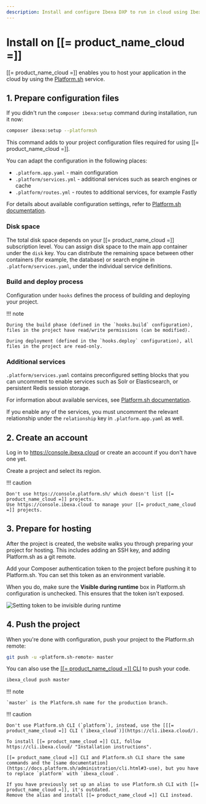 ```yaml
---
description: Install and configure Ibexa DXP to run in cloud using Ibexa Cloud.
---
```


# Install on [[= product_name_cloud =]]

[[= product_name_cloud =]] enables you to host your application in the cloud by using the [Platform.sh](https://platform.sh/) service.

## 1. Prepare configuration files

If you didn't run the `composer ibexa:setup` command during installation, run it now:

``` bash
composer ibexa:setup --platformsh
```

This command adds to your project configuration files required for using [[= product_name_cloud =]].

You can adapt the configuration in the following places:

- `.platform.app.yaml` - main configuration
- `.platform/services.yml` - additional services such as search engines or cache
- `.platform/routes.yml` - routes to additional services, for example Fastly

For details about available configuration settings, refer to [Platform.sh documentation](https://docs.platform.sh/create-apps.html).

### Disk space

The total disk space depends on your [[= product_name_cloud =]] subscription level.
You can assign disk space to the main app container under the `disk` key.
You can distribute the remaining space between other containers (for example, the database) or search engine in `.platform/services.yaml`, under the individual service definitions.

### Build and deploy process

Configuration under `hooks` defines the process of building and deploying your project.

!!! note

    During the build phase (defined in the `hooks.build` configuration), files in the project have read/write permissions (can be modified).

    During deployment (defined in the `hooks.deploy` configuration), all files in the project are read-only.

### Additional services

`.platform/services.yaml` contains preconfigured setting blocks that you can uncomment to enable services such as Solr or Elasticsearch, or persistent Redis session storage.

For information about available services, see [Platform.sh documentation](https://docs.platform.sh/add-services.html#available-services).

If you enable any of the services, you must uncomment the relevant relationship under the `relationship` key in `.platform.app.yaml` as well.

## 2. Create an account

Log in to https://console.ibexa.cloud or create an account if you don't have one yet.

Create a project and select its region.

!!! caution

    Don't use https://console.platform.sh/ which doesn't list [[= product_name_cloud =]] projects.
    Use https://console.ibexa.cloud to manage your [[= product_name_cloud =]] projects.

## 3. Prepare for hosting

After the project is created, the website walks you through preparing your project for hosting.
This includes adding an SSH key, and adding Platform.sh as a git remote.

Add your Composer authentication token to the project before pushing it to Platform.sh.
You can set this token as an environment variable.

When you do, make sure the **Visible during runtime** box in Platform.sh configuration is unchecked.
This ensures that the token isn't exposed.

![Setting token to be invisible during runtime](psh_addvariable.png)

## 4. Push the project

When you're done with configuration, push your project to the Platform.sh remote:

``` bash
git push -u <platform.sh-remote> master
```

You can also use the [[[= product_name_cloud =]] CLI](https://cli.ibexa.cloud/) to push your code.

``` bash
ibexa_cloud push master
```

!!! note

    `master` is the Platform.sh name for the production branch.

!!! caution

    Don't use Platform.sh CLI (`platform`), instead, use the [[[= product_name_cloud =]] CLI (`ibexa_cloud`)](https://cli.ibexa.cloud/).

    To install [[= product_name_cloud =]] CLI, follow https://cli.ibexa.cloud/ "Installation instructions".

    [[= product_name_cloud =]] CLI and Platform.sh CLI share the same commands and the [same documentation](https://docs.platform.sh/administration/cli.html#3-use), but you have to replace `platform` with `ibexa_cloud`.

    If you have previously set up an alias to use Platform.sh CLI with [[= product_name_cloud =]], it's outdated.
    Remove the alias and install [[= product_name_cloud =]] CLI instead.

